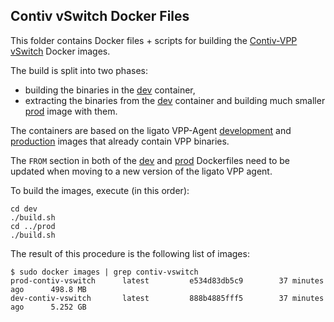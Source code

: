 ## Contiv vSwitch Docker Files

This folder contains Docker files + scripts for building the
[Contiv-VPP vSwitch](https://hub.docker.com/r/contivvpp/vswitch/) Docker images.

The build is split into two phases:
 - building the binaries in the [dev](dev) container,
 - extracting the binaries from the [dev](dev) container and building
 much smaller [prod](prod) image with them.

The containers are based on the ligato VPP-Agent
[development](https://hub.docker.com/r/ligato/dev-vpp-agent/) and
[production](https://hub.docker.com/r/ligato/vpp-agent/) images that
already contain VPP binaries.

The `FROM` section in both of the [dev](dev/Dockerfile) and [prod](prod/Dockerfile)
Dockerfiles need to be updated when moving to a new version of the ligato VPP agent.

To build the images, execute (in this order):
```
cd dev
./build.sh
cd ../prod
./build.sh
```

The result of this procedure is the following list of images:
```
$ sudo docker images | grep contiv-vswitch
prod-contiv-vswitch      latest         e534d83db5c9        37 minutes ago      498.8 MB
dev-contiv-vswitch       latest         888b4885fff5        37 minutes ago      5.252 GB
```